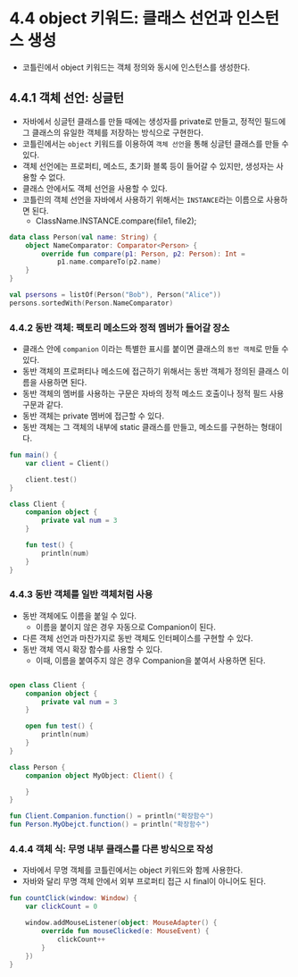 # 4.4 object 키워드: 클래스 선언과 인스턴스 생성

- 코틀린에서 object 키워드는 객체 정의와 동시에 인스턴스를 생성한다.

## 4.4.1 객체 선언: 싱글턴

- 자바에서 싱글턴 클래스를 만들 때에는 생성자를 private로 만들고, 정적인 필드에 그 클래스의 유일한 객체를 저장하는 방식으로 구현한다.
- 코틀린에서는 `object` 키워드를 이용하여 `객체 선언`을 통해 싱글턴 클래스를 만들 수 있다.
- 객체 선언에는 프로퍼티, 메소드, 초기화 블록 등이 들어갈 수 있지만, 생성자는 사용할 수 없다.
- 클래스 안에서도 객체 선언을 사용할 수 있다.
- 코틀린의 객체 선언을 자바에서 사용하기 위해서는 `INSTANCE`라는 이름으로 사용하면 된다.
  - ClassName.INSTANCE.compare(file1, file2);

```kotlin
data class Person(val name: String) {
    object NameComparator: Comparator<Person> {
        override fun compare(p1: Person, p2: Person): Int =
            p1.name.compareTo(p2.name)
    }
}

val psersons = listOf(Person("Bob"), Person("Alice"))
persons.sortedWith(Person.NameComparator)
```

### 4.4.2 동반 객체: 팩토리 메소드와 정적 멤버가 들어갈 장소

- 클래스 안에 `companion` 이라는 특별한 표시를 붙이면 클래스의 `동반 객체`로 만들 수 있다.
- 동반 객체의 프로퍼티나 메소드에 접근하기 위해서는 동반 객체가 정의된 클래스 이름을 사용하면 된다.
- 동반 객체의 멤버를 사용하는 구문은 자바의 정적 메소드 호출이나 정적 필드 사용 구문과 같다.
- 동반 객체는 private 멤버에 접근할 수 있다.
- 동반 객체는 그 객체의 내부에 static 클래스를 만들고, 메소드를 구현하는 형태이다.

```kotlin
fun main() {
    var client = Client()

    client.test()
}

class Client {
    companion object {
        private val num = 3
    }

    fun test() {
        println(num)
    }
}
```

### 4.4.3 동반 객체를 일반 객체처럼 사용

- 동반 객체에도 이름을 붙일 수 있다.
  - 이름을 붙이지 않은 경우 자동으로 Companion이 된다.
- 다른 객체 선언과 마찬가지로 동반 객체도 인터페이스를 구현할 수 있다.
- 동반 객체 역시 확장 함수를 사용할 수 있다.
  - 이때, 이름을 붙여주지 않은 경우 Companion을 붙여서 사용하면 된다.

```kotlin

open class Client {
    companion object {
        private val num = 3
    }

    open fun test() {
        println(num)
    }
}

class Person {
    companion object MyObject: Client() {

    }
}

fun Client.Companion.function() = println("확장함수")
fun Person.MyObejct.function() = println("확장함수")

```

### 4.4.4 객체 식: 무명 내부 클래스를 다른 방식으로 작성

- 자바에서 무명 객체를 코틀린에서는 object 키워드와 함께 사용한다.
- 자바와 달리 무명 객체 안에서 외부 프로퍼티 접근 시 final이 아니어도 된다.

```kotlin
fun countClick(window: Window) {
    var clickCount = 0

    window.addMouseListener(object: MouseAdapter() {
        override fun mouseClicked(e: MouseEvent) {
            clickCount++
        }
    })
}
```
